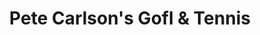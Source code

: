 ---
title: "Pete Carlson's Gofl & Tennis"
url: /palm-desert/pete-carlsons-gofl-und-tennis/
shop: Outdoor
---